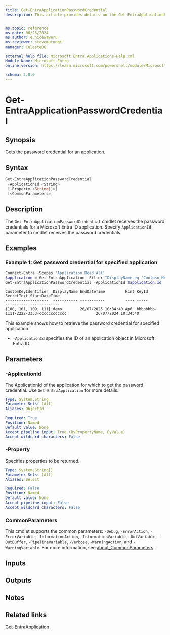 ```yaml
---
title: Get-EntraApplicationPasswordCredential
description: This article provides details on the Get-EntraApplicationPasswordCredential command.


ms.topic: reference
ms.date: 06/26/2024
ms.author: eunicewaweru
ms.reviewer: stevemutungi
manager: CelesteDG

external help file: Microsoft.Entra.Applications-Help.xml
Module Name: Microsoft.Entra
online version: https://learn.microsoft.com/powershell/module/Microsoft.Entra/Get-EntraApplicationPasswordCredential

schema: 2.0.0
---
```


# Get-EntraApplicationPasswordCredential

## Synopsis

Gets the password credential for an application.

## Syntax

```powershell
Get-EntraApplicationPasswordCredential
 -ApplicationId <String>
 [-Property <String[]>]
 [<CommonParameters>]
```

## Description

The `Get-EntraApplicationPasswordCredential` cmdlet receives the password credentials for a Microsoft Entra ID application. Specify `ApplicationId` parameter to cmdlet receives the password credentials.

## Examples

### Example 1: Get password credential for specified application

```powershell
Connect-Entra -Scopes 'Application.Read.All'
$application = Get-EntraApplication -Filter "DisplayName eq 'Contoso Helpdesk Application'"
Get-EntraApplicationPasswordCredential -ApplicationId $application.Id
```

```Output
CustomKeyIdentifier  DisplayName EndDateTime         Hint KeyId                                SecretText StartDateTime
-------------------  ----------- -----------         ---- -----                                ---------- -------------
{100, 101, 109, 111} demo        26/07/2025 10:34:40 Ap6  bbbbbbbb-1111-2222-3333-cccccccccccc             26/07/2024 10:34:40
```

This example shows how to retrieve the password credential for specified application.

- `-ApplicationId` specifies the ID of an application object in Microsoft Entra ID.

## Parameters

### -ApplicationId

The ApplicationId of the application for which to get the password credential. Use `Get-EntraApplication` for more details.

```yaml
Type: System.String
Parameter Sets: (All)
Aliases: ObjectId

Required: True
Position: Named
Default value: None
Accept pipeline input: True (ByPropertyName, ByValue)
Accept wildcard characters: False
```

### -Property

Specifies properties to be returned.

```yaml
Type: System.String[]
Parameter Sets: (All)
Aliases: Select

Required: False
Position: Named
Default value: None
Accept pipeline input: False
Accept wildcard characters: False
```

### CommonParameters

This cmdlet supports the common parameters: `-Debug`, `-ErrorAction`, `-ErrorVariable`, `-InformationAction`, `-InformationVariable`, `-OutVariable`, `-OutBuffer`, `-PipelineVariable`, `-Verbose`, `-WarningAction`, and `-WarningVariable`. For more information, see [about_CommonParameters](https://go.microsoft.com/fwlink/?LinkID=113216).

## Inputs

## Outputs

## Notes

## Related links

[Get-EntraApplication](Get-EntraApplication.md)
